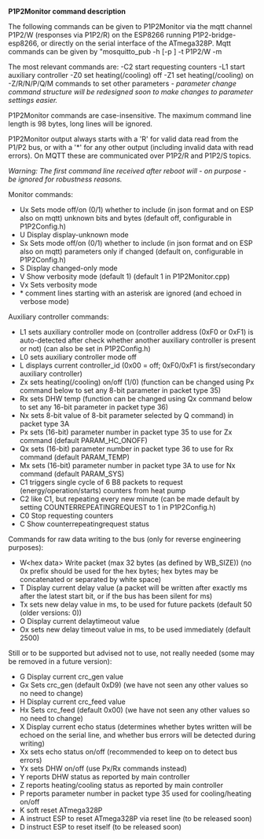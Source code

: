 **P1P2Monitor command description**

The following commands can be given to P1P2Monitor via the mqtt channel P1P2/W (responses via P1P2/R) on the ESP8266 running P1P2-bridge-esp8266, or directly on the serial interface of the ATmega328P. Mqtt commands can be given by "mosquitto_pub -h <host> [-p <portnr>] -t P1P2/W -m <command>

The most relevant commands are:
-C2 start requesting counters
-L1 start auxiliary controller
-Z0 set heating(/cooling) off
-Z1 set heating(/cooling) on
-Z/R/N/P/Q/M commands to set other parameters - *parameter change command structure will be redesigned soon to make changes to parameter settings easier.*

P1P2Monitor commands are case-insensitive. The maximum command line length is 98 bytes, long lines will be ignored.

P1P2Monitor output always starts with a 'R' for valid data read from the P1/P2 bus, or with a '\*' for any other output (including invalid data with read errors). On MQTT these are communicated over P1P2/R and P1P2/S topics.

*Warning: The first command line received after reboot will - on purpose - be ignored for robustness reasons.*

Monitor commands:
- Ux Sets mode off/on (0/1) whether to include (in json format and on ESP also on mqtt) unknown bits and bytes (default off, configurable in P1P2Config.h)
- U  Display display-unknown mode
- Sx Sets mode off/on (0/1) whether to include (in json format and on ESP also on mqtt) parameters only if changed (default on, configurable in P1P2Config.h)
- S  Display changed-only mode
- V  Show verbosity mode (default 1) (default 1 in P1P2Monitor.cpp)
- Vx Sets verbosity mode
- \* comment lines starting with an asterisk are ignored (and echoed in verbose mode)

Auxiliary controller commands:
- L1 sets auxiliary controller mode on (controller address (0xF0 or 0xF1) is auto-detected after check whether another auxiliary controller is present or not) (can also be set in P1P2Config.h)
- L0 sets auxiliary controller mode off
- L  displays current controller_id (0x00 = off; 0xF0/0xF1 is first/secondary auxiliary controller)
- Zx sets heating(/cooling) on/off (1/0) (function can be changed using Px command below to set any 8-bit parameter in packet type 35)
- Rx sets DHW temp (function can be changed using Qx command below to set any 16-bit parameter in packet type 36)
- Nx sets 8-bit value of 8-bit parameter selected by Q command) in packet type 3A
- Px sets (16-bit) parameter number in packet type 35 to use for Zx command (default PARAM_HC_ONOFF)
- Qx sets (16-bit) parameter number in packet type 36 to use for Rx command (default PARAM_TEMP)
- Mx sets (16-bit) parameter number in packet type 3A to use for Nx command (default PARAM_SYS)
- C1 triggers single cycle of 6 B8 packets to request (energy/operation/starts) counters from heat pump
- C2 like C1, but repeating every new minute (can be made default by setting COUNTERREPEATINGREQUEST to 1 in P1P2Config.h)
- C0 Stop requesting counters
- C  Show counterrepeatingrequest status

Commands for raw data writing to the bus (only for reverse engineering purposes):
- W\<hex data\> Write packet (max 32 bytes (as defined by WB_SIZE)) (no 0x prefix should be used for the hex bytes; hex bytes may be concatenated or separated by white space)
- T  Display current delay value (a packet will be written after exactly <delay> ms after the latest start bit, or if the bus has been silent for <delaytimeout> ms)
- Tx sets new delay value in ms, to be used for future packets (default 50 (older versions: 0))
- O  Display current delaytimeout value
- Ox sets new delay timeout value in ms, to be used immediately (default 2500)

Still or to be supported but advised not to use, not really needed (some may be removed in a future version):
- G  Display current crc_gen value
- Gx Sets crc_gen (default 0xD9) (we have not seen any other values so no need to change)
- H  Display current crc_feed value
- Hx Sets crc_feed (default 0x00) (we have not seen any other values so no need to change)
- X  Display current echo status (determines whether bytes written will be echoed on the serial line, and whether bus errors will be detected during writing)
- Xx sets echo status on/off (recommended to keep on to detect bus errors)
- Yx sets DHW on/off (use Px/Rx commands instead)
- Y reports DHW status as reported by main controller
- Z reports heating/cooling status as reported by main controller
- P reports parameter number in packet type 35 used for cooling/heating on/off
- K soft reset ATmega328P
- A instruct ESP to reset ATmega328P via reset line (to be released soon)
- D instruct ESP to reset itself (to be released soon)
